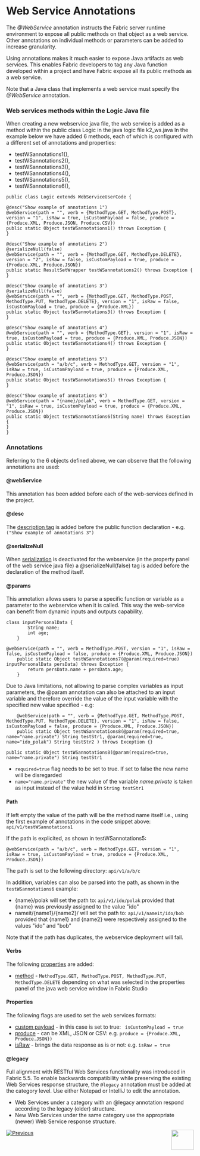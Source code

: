 # Web Service Annotations

The *@WebService* annotation instructs the Fabric server runtime environment to expose all public methods on that object as a web service. 
Other annotations on individual methods or parameters can be added to increase granularity.

Using annotations makes it much easier to expose Java artifacts as web services. This enables Fabric developers to tag any Java function developed within a project and have Fabric expose all its public methods as a web service.

Note that a Java class that implements a web service must specify the *@WebService* annotation.


### Web services methods within the Logic Java file

When creating a new webservice java file, the web service is added as a method within the public class Logic in the java logic file k2_ws.java 
In the example below we have added 6 methods, each of which is configured with a different set of annotations and properties: 
- testWSannotations1(), 
- testWSannotations2(),
- testWSannotations3(),
- testWSannotations4(),
- testWSannotations5(),
- testWSannotations6(),
  
```
public class Logic extends WebServiceUserCode {

@desc("Show example of annotations 1")
@webService(path = "", verb = {MethodType.GET, MethodType.POST}, version = "1", isRaw = true, isCustomPayload = false, produce = {Produce.XML, Produce.JSON, Produce.CSV})
public static Object testWSannotations1() throws Exception {		
}

@desc("Show example of annotations 2")
@serializeNull(false)	
@webService(path = "", verb = {MethodType.GET, MethodType.DELETE}, version = "2", isRaw = false, isCustomPayload = true, produce = {Produce.XML, Produce.JSON})
public static ResultSetWrapper testWSannotations2() throws Exception {
}

@desc("Show example of annotations 3")
@serializeNull(false)	
@webService(path = "", verb = {MethodType.GET, MethodType.POST, MethodType.PUT, MethodType.DELETE}, version = "1", isRaw = false, isCustomPayload = true, produce = {Produce.XML})
public static Object testWSannotations3() throws Exception {
}

@desc("Show example of annotations 4")
@webService(path = "", verb = {MethodType.GET}, version = "1", isRaw = true, isCustomPayload = true, produce = {Produce.XML, Produce.JSON})
public static Object testWSannotations4() throws Exception {			
}

@desc("Show example of annotations 5")
@webService(path = "a/b/c", verb = MethodType.GET, version = "1", isRaw = true, isCustomPayload = true, produce = {Produce.XML, Produce.JSON})
public static Object testWSannotations5() throws Exception {			
}

@desc("Show example of annotations 6")
@webService(path = "{name}/polak", verb = MethodType.GET, version = "1", isRaw = true, isCustomPayload = true, produce = {Produce.XML, Produce.JSON})
public static Object testWSannotations6(String name) throws Exception {			
}
}

```

### Annotations
Referring to the 6 objects defined above, we can observe that the following annotations are used:

#### @webService
This annotation has been added before each of the web-services defined in the project. 

#### @desc
The [description tag](/articles/15_web_services_and_graphit/02_web_services_properties.md#description) is added before the public function declaration - e.g.
```("Show example of annotations 3")``` 

#### @serializeNull
When [serialization](/articles/15_web_services_and_graphit/02_web_services_properties.md#serialize-null) is deactivated for the webservice (in the property panel of the web service java file) a @serializeNull(false) tag is added before the declaration of the method itself.

#### @params
This annotation allows users to parse a specific function or variable as a parameter to the webservice when it is called. This way the web-service can benefit from dynamic inputs and outputs capability.

```
class inputPersonalData {
		String name;
		int age;
	}

@webService(path = "", verb = MethodType.POST, version = "1", isRaw = false, isCustomPayload = false, produce = {Produce.XML, Produce.JSON})
	public static Object testWSannotations7(@param(required=true) inputPersonalData persData) throws Exception {
		return persData.name + persData.age;
	} 
```


Due to Java limitations, not allowing to parse complex variables as input parameters, the @param annotation can also be attached to an input variable and therefore override the value of the input variable with the specified new value specified - e.g:

```
	@webService(path = "", verb = {MethodType.GET, MethodType.POST, MethodType.PUT, MethodType.DELETE}, version = "1", isRaw = false, isCustomPayload = false, produce = {Produce.XML, Produce.JSON})
	public static Object testWSannotations8(@param(required=true, name="name.private") String testStr1, @param(required=true, name="ido_polak") String testStr2 ) throws Exception {}
```

```public static Object testWSannotations8(@param(required=true, name="name.private") String testStr1```
- ```required=true``` flag needs to be set to true. If set to false the new name will be disregarded
- ```name="name.private"``` the new value of the variable *name.private* is taken as input instead of the value held in ```String testStr1``` 



#### Path
If left empty the value of the path will be the method name itself i.e., using the first example of annotations in the code snippet above:
```api/v1/testWSannotations1```

If the path is explicited, as shown in testWSannotations5:

```@webService(path = "a/b/c", verb = MethodType.GET, version = "1", isRaw = true, isCustomPayload = true, produce = {Produce.XML, Produce.JSON})```

The path is set to the following directory: ```api/v1/a/b/c```


In addition, variables can also be parsed into the path, as shown in the ```testWSannotations6``` example:

- {name}/polak will set the path to: ```api/v1/ido/polak``` provided that {name} was previously assigned to the value "ido"
- nameit/{name1}/{name2}/ will set the path to: ```api/v1/nameit/ido/bob``` provided that {name1} and {name2} were respectively assigned to the values "ido" and "bob"

Note that if the path has duplicates, the webservice deployment will fail.



#### Verbs 
The following [properties](/articles/15_web_services_and_graphit/02_web_services_properties.md#web-service-properties) are added:

- [method](/articles/15_web_services_and_graphit/02_web_services_properties.md#verb) - ```MethodType.GET, MethodType.POST, MethodType.PUT, MethodType.DELETE``` depending on what was selected in the properties panel of the java web service window in Fabric Studio

#### Properties
The following flags are used to set the web services formats:
- [custom payload](/articles/15_web_services_and_graphit/02_web_services_properties.md#custom-payload) - in this case is set to true: ``` isCustomPayload = true``` 
- [produce](/articles/15_web_services_and_graphit/02_web_services_properties.md#produce) - can be XML, JSON or CSV: e.g. ```produce = {Produce.XML, Produce.JSON})```
- [isRaw](/articles/15_web_services_and_graphit/02_web_services_properties.md#is-raw) - brings the data response as is or not: e.g. ```isRaw = true```

#### @legacy
Full alignment with RESTful Web Services functionality was introduced in Fabric 5.5.
To enable backwards compatibility while preserving the existing Web Services response structure, the ```@legacy``` annotation must be added at the category level. 
Use either Notepad or IntelliJ to edit the annotation. 
 * Web Services under a category with an @legacy annotation respond according to the legacy (older) structure. 
 * New Web Services under the same category use the appropriate (newer) Web Service response structure.



[![Previous](/articles/images/Previous.png)](/articles/15_web_services_and_graphit/09_swagger.md)[<img align="right" width="60" height="54" src="/articles/images/Next.png">](/articles/15_web_services_and_graphit/11_response_codes.md)


